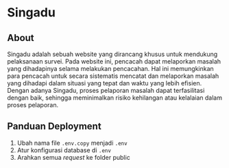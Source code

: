 # Singadu

## About

Singadu adalah sebuah website yang dirancang khusus untuk mendukung pelaksanaan survei. Pada website ini, pencacah dapat melaporkan masalah yang dihadapinya selama melakukan pencacahan. Hal ini memungkinkan para pencacah untuk secara sistematis mencatat dan melaporkan masalah yang dihadapi dalam situasi yang tepat dan waktu yang lebih efisien. Dengan adanya Singadu, proses pelaporan masalah dapat terfasilitasi dengan baik, sehingga meminimalkan risiko kehilangan atau kelalaian dalam proses pelaporan.

## Panduan Deployment

1. Ubah nama file `.env.copy` menjadi `.env`  
2. Atur konfigurasi database di `.env`  
3. Arahkan semua *request* ke folder public  
